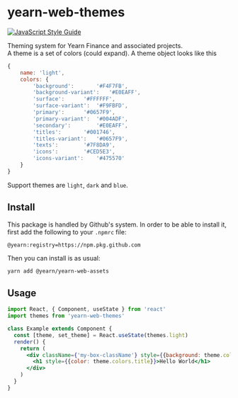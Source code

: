 # yearn-web-themes

[![JavaScript Style Guide](https://img.shields.io/badge/code_style-standard-brightgreen.svg)](https://standardjs.com)

Theming system for Yearn Finance and associated projects.  
A theme is a set of colors (could expand). A theme object looks like this
```js
{
	name: 'light',
	colors: {
		'background':		'#F4F7FB',
		'background-variant':	'#E0EAFF',
		'surface':		'#FFFFFF',
		'surface-variant':	'#F9FBFD',
		'primary':		'#0657F9',
		'primary-variant':	'#004ADF',
		'secondary':		'#E0EAFF',
		'titles':		'#001746',
		'titles-variant':	'#0657F9',
		'texts':		'#7F8DA9',
		'icons':		'#CED5E3',
		'icons-variant':	'#475570'
	}
}
```

Support themes are `light`, `dark` and `blue`.

## Install

This package is handled by Github's system. In order to be able to install it, first add the following to your `.npmrc` file:
```
@yearn:registry=https://npm.pkg.github.com
```

Then you can install is as usual:
```bash
yarn add @yearn/yearn-web-assets
```


## Usage

```jsx
import React, { Component, useState } from 'react'
import themes from 'yearn-web-themes'

class Example extends Component {
  const [theme, set_theme] = React.useState(themes.light)
  render() {
    return (
      <div className={'my-box-className'} style={{background: theme.colors.background}}>
        <h1 style={{color: theme.colors.title}}>Hello World</h1>
      </div>
    )
  }
}
```
